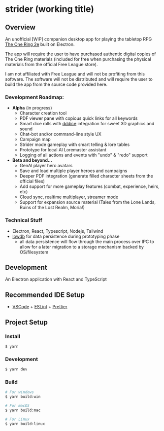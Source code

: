# strider (working title)

## Overview

An unofficial \[WIP\] companion desktop app for playing the tabletop RPG [The One Ring 2e](https://freeleaguepublishing.com/shop/the-one-ring/) built on Electron.

The app will require the user to have purchased authentic digital copies of The One Ring materials (included for free when purchasing the physical materials from the official Free League store).

I am not affiliated with Free League and will not be profiting from this software. The software will not be distributed and will require the user to build the app from the source code provided here.

### Development Roadmap:

- **Alpha** (in progress)
  - Character creation tool
  - PDF viewer pane with copious quick links for all keywords
  - Smart dice rolls with [dddice](https://dddice.com/product/HSX-0001) integration for sweet 3D graphics and sound
  - Chat-bot and/or command-line style UX
  - Campaign map
  - Strider mode gameplay with smart telling & lore tables
  - Prototype for local AI Loremaster assistant
  - Logging of all actions and events with "undo" & "redo" support
- **Beta and beyond...**
  - GenAI player hero avatars
  - Save and load multiple player heroes and campaigns
  - Deeper PDF integration (generate filled character sheets from the official files)
  - Add support for more gameplay features (combat, experience, heirs, etc)
  - Cloud sync, realtime multiplayer, streamer mode
  - Support for expansion source material (Tales from the Lone Lands, Ruins of the Lost Realm, Moria!)

### Technical Stuff

- Electron, React, Typescript, Nodejs, Tailwind
- [lowdb](https://github.com/typicode/lowdb) for data persistence during prototyping phase
  - all data persistence will flow through the main process over IPC to allow for a later migration to a storage mechanism backed by OS/filesystem

## Development

An Electron application with React and TypeScript

## Recommended IDE Setup

- [VSCode](https://code.visualstudio.com/) + [ESLint](https://marketplace.visualstudio.com/items?itemName=dbaeumer.vscode-eslint) + [Prettier](https://marketplace.visualstudio.com/items?itemName=esbenp.prettier-vscode)

## Project Setup

### Install

```bash
$ yarn
```

### Development

```bash
$ yarn dev
```

### Build

```bash
# For windows
$ yarn build:win

# For macOS
$ yarn build:mac

# For Linux
$ yarn build:linux
```
